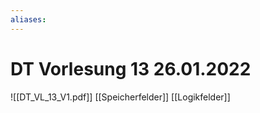```yaml
---
aliases: 
---
```

# DT Vorlesung 13 26.01.2022
![[DT_VL_13_V1.pdf]]
[[Speicherfelder]]
[[Logikfelder]]